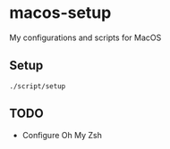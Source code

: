 # macos-setup

My configurations and scripts for MacOS

## Setup

```shell
./script/setup
```

## TODO

* Configure Oh My Zsh
